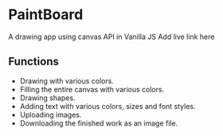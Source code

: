 # PaintBoard
A drawing app using canvas API in Vanilla JS
Add live link here

## Functions
- Drawing with various colors.
- Filling the entire canvas with various colors.
- Drawing shapes.
- Adding text with various colors, sizes and font styles.
- Uploading images.
- Downloading the finished work as an image file.
